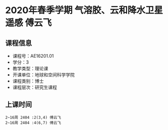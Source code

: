 # 2020年春季学期 气溶胶、云和降水卫星遥感 傅云飞






## 课程信息

- 课程号：AE16201.01
- 学分：3
- 教学类型：理论课
- 开课单位：地球和空间科学学院
- 课程类别：博士
- 课程层次：研究生课程

## 上课时间

```
2~16周 2404 :2(3,4) 傅云飞
2~16周 2404 :4(6,7) 傅云飞
```

